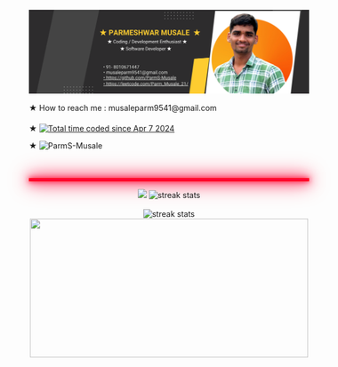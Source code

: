  ![logo](https://github.com/ParmS-Musale/ParmS-Musale/blob/main/Github%20Bannner.png)
<div style="margin-bottom: 20px;"> 
    ★ How to reach me : musaleparm9541@gmail.com    
</div>
<div style="margin-bottom: 50px;">
   ★ <a align=center href="https://wakatime.com/@018eb900-abdc-4620-9de6-ae3f6ad3d815">
        <img src="https://wakatime.com/badge/user/018eb900-abdc-4620-9de6-ae3f6ad3d815.svg" alt="Total time coded since Apr 7 2024" />
    </a>
    <p align="left">★ <img src="https://komarev.com/ghpvc/?username=ParmS-Musale&label=Profile%20views&color=0e75b6&style=flat" alt="ParmS-Musale" /> </p>

</div>
    <hr style="border: 1px solid red; height: 4px; background: #ff073a; box-shadow: 0 0 10px #ff073a, 0 0 20px #ff073a, 0 0 30px #ff073a, 0 0 40px #ff073a;">
<div align=center>
  <img width=390 src="https://leetcode.card.workers.dev/Parm_Musale_21?theme=dark&font=baloo&extension=null&theme=dark"/>  
  
  <img width=390 src="https://streak-stats.demolab.com?user=ParmS-Musale&theme=dark" alt="streak stats"/>
  <br></br>
  
  <div align="center">
    <img width="600" src="https://github-readme-activity-graph.vercel.app/graph?username=ParmS-Musale&bg_color=1F222E&color=F8D866&line=F85D7F&point=FFFFFF&hide_border=true" alt="streak stats"/>
</div>

   <img  width=500 height=250 src="https://wakatime.com/share/@Parm_Musale_21/5198e1ab-fc95-4fd5-ac91-784b399cb4da.svg"/>
    
</div>
